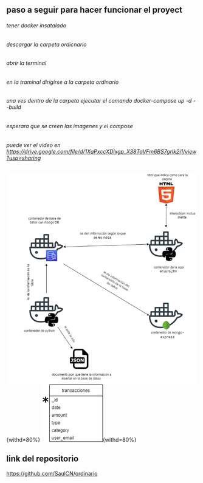 ## paso a seguir para hacer funcionar el proyect
###### tener docker insatalado 
###### descargar la carpeta ordicnario 
###### abrir la terminal
###### en la traminal dirigirse a la carpeta ordinario 
###### una ves dentro de la carpeta ejecutar el comando docker-compose up -d --build
###### esperara que se creen las imagenes y el compose 
###### puede ver el video en https://drive.google.com/file/d/1XqPxccXDlxgp_X38TaVFm6BS7grlk2i1/view?usp=sharing
![Insertado imagen](1.png){withd=80%}
![Insertado imagen](2.png){withd=80%}
## link del repositorio 
https://github.com/SaulCN/ordinario